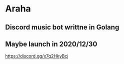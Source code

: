 # Araha

## Discord music bot writtne in Golang

## Maybe launch in 2020/12/30

https://discord.gg/x7q2HkyBcj
